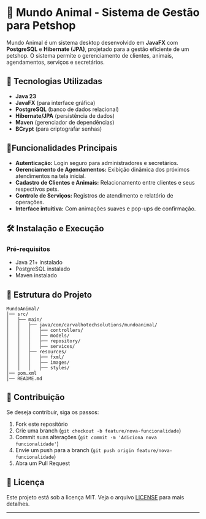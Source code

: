 # 🐾 Mundo Animal - Sistema de Gestão para Petshop

Mundo Animal é um sistema desktop desenvolvido em **JavaFX** com **PostgreSQL** e **Hibernate (JPA)**, projetado para a gestão eficiente de um petshop. O sistema permite o gerenciamento de clientes, animais, agendamentos, serviços e secretários.

## 🚀 Tecnologias Utilizadas
- **Java 23**
- **JavaFX** (para interface gráfica)
- **PostgreSQL** (banco de dados relacional)
- **Hibernate/JPA** (persistência de dados)
- **Maven** (gerenciador de dependências)
- **BCrypt** (para criptografar senhas)

## 📌Funcionalidades Principais
- **Autenticação:** Login seguro para administradores e secretários.
- **Gerenciamento de Agendamentos:** Exibição dinâmica dos próximos atendimentos na tela inicial.
- **Cadastro de Clientes e Animais:** Relacionamento entre clientes e seus respectivos pets.
- **Controle de Serviços:** Registros de atendimento e relatório de operações.
- **Interface intuitiva:** Com animações suaves e pop-ups de confirmação.

## 🛠️ Instalação e Execução
### Pré-requisitos
- Java 21+ instalado
- PostgreSQL instalado 
- Maven instalado

## 📂 Estrutura do Projeto
```
MundoAnimal/
│── src/
│   ├── main/
│   │   ├── java/com/carvalhotechsolutions/mundoanimal/
│   │   │   ├── controllers/
│   │   │   ├── models/
│   │   │   ├── repository/
│   │   │   ├── services/
│   │   ├── resources/
│   │   │   ├── fxml/
│   │   │   ├── images/
│   │   │   ├── styles/
│── pom.xml
│── README.md
```

## 🤝 Contribuição
Se deseja contribuir, siga os passos:
1. Fork este repositório
2. Crie uma branch (`git checkout -b feature/nova-funcionalidade`)
3. Commit suas alterações (`git commit -m 'Adiciona nova funcionalidade'`)
4. Envie um push para a branch (`git push origin feature/nova-funcionalidade`)
5. Abra um Pull Request

## 📜 Licença
Este projeto está sob a licença MIT. Veja o arquivo [LICENSE](LICENSE) para mais detalhes.

---



